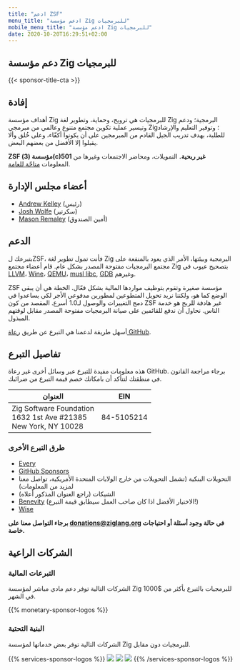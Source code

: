 ```yaml
---
title: "ادعم ZSF"
menu_title: "ادعم مؤسسة Zig للبرمجيات"
mobile_menu_title: "ادعم مؤسسة Zig للبرمجيات"
date: 2020-10-20T16:29:51+02:00
---
```


## دعم مؤسسة Zig للبرمجيات

{{< sponsor-title-cta >}}

## إفادة
أهداف مؤسسة Zig للبرمجيات هي ترويج، وحماية، وتطوير لغة Zig البرمجية؛ ودعم وتيسير عملية تكوين مجتمع متنوع وعالمي من مبرمجي Zig؛ وتوفير التعليم والإرشاد للطلبة، بهدف تدريب الجيل القادم من المبرمجين على أن يكونوا أكفّاء، وعلى خُلق وألا يقبلوا إلا الأفضل من بعضهم البعض.

**ZSF مؤسسة (3)(c)501 غير ربحية.** التمويلات، ومحاضر الاجتمعات وغيرها من المعلومات [متاحٌة للعامة](https://drive.google.com/drive/folders/1ucHARxVbhrBbuZDbhrGHYDTsYAs8_bMH?usp=sharing).

## أعضاء مجلس الإدارة

- [Andrew Kelley](https://andrewkelley.me/) (رئيس)
- [Josh Wolfe](https://github.com/thejoshwolfe/) (سكرتير)
- [Mason Remaley](https://twitter.com/masonremaley/) (أمين الصندوق)

## الدعم

بتبرعك لZSF، فأنت تمول تطوير لغة Zig البرمجية وبيئتها، الأمر الذي يعود بالمنفعة على مجتمع البرمجيات مفتوحة المصدر بشكل عام. قام أعضاء مجتمع Zig بتصحيح عيوب في [LLVM](https://llvm.org/)، [Wine](https://winehq.org/)، [QEMU](https://qemu.org/)، [musl libc](https://musl.libc.org/), [GDB](https://www.gnu.org/software/gdb/) وغيرهم.

ZSF مؤسسة صغيرة وتقوم بتوظيف مواردها المالية بشكل فعّال. الخطة هي أن يبقى الوضع كما هو، ولكننا نريد تحويل المتطوعين لمطورين مدفوعي الأجر لكي يساعدوا في دمج التغييرات والوصول لـ1.0 أسرع. المقصد من كون ZSF غير هادفة للربح هو خدمة الناس. نحاول أن ندفع للقائمين على صيانة البرمجيات مفتوحة المصدر مقابل لوقتهم المبذول.

أسهل طريقة لدعمنا هي التبرع عن طريق [رعاة GitHub](https://github.com/sponsors/ziglang).

## تفاصيل التبرع
هذه معلومات مفيدة للتبرع عبر وسائل أخرى غير رعاة GitHub.
برجاء مراجعة القانون في منطقتك لتتأكد أن بامكانك خصم قيمة التبرع من ضرائبك.

| **العنوان** | **EIN** |
|--------------|---------|
| Zig Software Foundation  <br> 1632 1st Ave #21385  <br> New York, NY 10028 | 84-5105214 |

### طرق التبرع الأخرى
- [Every](https://www.every.org/zig-software-foundation-inc/)
- [GitHub Sponsors](https://github.com/sponsors/ziglang)
- التحويلات البنكية (تشمل التحويلات من خارج الولايات المتحدة الأمريكية، تواصل معنا لمزيد من المعلومات)
- الشيكات (راجع العنوان المذكور أعلاه)
- [Benevity](https://benevity.com) (الاختيار الأفضل اذا كان صاحب العمل سيطابق قيمة التبرع!)
- [Wise](https://wise.com)

**برجاء التواصل معنا على donations@ziglang.org في حالة وجود أسئلة أو احتياجات خاصة.**

## الشركات الراعية

### التبرعات المالية
الشركات التالية توفر دعم مادي مباشر لمؤسسة Zig للبرمجيات بالتبرع بأكثر من $1000 في الشهر.

{{% monetary-sponsor-logos %}}

### البنية التحتية
الشركات التالية توفر بعض خدماتها لمؤسسة Zig للبرمجيات دون مقابل.

{{% services-sponsor-logos %}}
![](/lavatech.png)
![](/dropbox.png)
![](/scaleway.png)
{{% /services-sponsor-logos %}}















